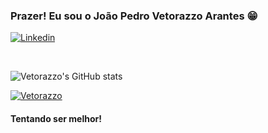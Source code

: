 ### Prazer! Eu sou o João Pedro Vetorazzo Arantes 😁


[![Linkedin](https://img.shields.io/badge/LinkedIn-0077B5?style=for-the-badge&logo=linkedin&logoColor=white)](https://www.linkedin.com/in/joão-pedro-vetorazzo-arantes-5409472b7/)

<br>

![Vetorazzo's GitHub stats](https://github-readme-stats.vercel.app/api?username=Vetorazzo&show_icons=true&theme=dark)

[![Vetorazzo](https://github-readme-stats.vercel.app/api/top-langs/?username=Vetorazzo&layout=donut&theme=dark)](https://github.com/Vetorazzo/github-readme-stats)

#### Tentando ser melhor!
